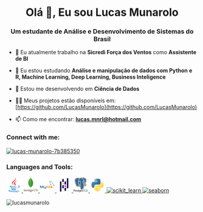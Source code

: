 <h1 align="center">Olá 👋, Eu sou Lucas Munarolo</h1>
<h3 align="center">Um estudante de Análise e Desenvolvimento de Sistemas do Brasil</h3>

- 🔭 Eu atualmente trabalho na **Sicredi Força dos Ventos** como **Assistente de BI**

- 🌱 Eu estou estudando **Análise e manipulação de dados com Python e R, Machine Learning, Deep Learning, Business Inteligence**

- 👯 Estou me desenvolvendo em **Ciência de Dados**

- 👨‍💻 Meus projetos estão disponíveis em: [https://github.com/LucasMunarolo](https://github.com/LucasMunarolo)

- 📫 Como me encontrar: **lucas.mnrl@hotmail.com**

<h3 align="left">Connect with me:</h3>
<p align="left">
<a href="https://linkedin.com/in/lucas-munarolo-7b385350" target="blank"><img align="center" src="https://raw.githubusercontent.com/rahuldkjain/github-profile-readme-generator/master/src/images/icons/Social/linked-in-alt.svg" alt="lucas-munarolo-7b385350" height="30" width="40" /></a>
</p>

<h3 align="left">Languages and Tools:</h3>
<p align="left"> <a href="https://www.java.com" target="_blank" rel="noreferrer"> <img src="https://raw.githubusercontent.com/devicons/devicon/master/icons/java/java-original.svg" alt="java" width="40" height="40"/> </a> <a href="https://www.mongodb.com/" target="_blank" rel="noreferrer"> <img src="https://raw.githubusercontent.com/devicons/devicon/master/icons/mongodb/mongodb-original-wordmark.svg" alt="mongodb" width="40" height="40"/> </a> <a href="https://www.mysql.com/" target="_blank" rel="noreferrer"> <img src="https://raw.githubusercontent.com/devicons/devicon/master/icons/mysql/mysql-original-wordmark.svg" alt="mysql" width="40" height="40"/> </a> <a href="https://pandas.pydata.org/" target="_blank" rel="noreferrer"> <img src="https://raw.githubusercontent.com/devicons/devicon/2ae2a900d2f041da66e950e4d48052658d850630/icons/pandas/pandas-original.svg" alt="pandas" width="40" height="40"/> </a> <a href="https://www.postgresql.org" target="_blank" rel="noreferrer"> <img src="https://raw.githubusercontent.com/devicons/devicon/master/icons/postgresql/postgresql-original-wordmark.svg" alt="postgresql" width="40" height="40"/> </a> <a href="https://www.python.org" target="_blank" rel="noreferrer"> <img src="https://raw.githubusercontent.com/devicons/devicon/master/icons/python/python-original.svg" alt="python" width="40" height="40"/> </a> <a href="https://scikit-learn.org/" target="_blank" rel="noreferrer"> <img src="https://upload.wikimedia.org/wikipedia/commons/0/05/Scikit_learn_logo_small.svg" alt="scikit_learn" width="40" height="40"/> </a> <a href="https://seaborn.pydata.org/" target="_blank" rel="noreferrer"> <img src="https://seaborn.pydata.org/_images/logo-mark-lightbg.svg" alt="seaborn" width="40" height="40"/> </a> </p>

<p><img align="center" src="https://github-readme-stats.vercel.app/api/top-langs?username=lucasmunarolo&show_icons=true&locale=en&layout=compact" alt="lucasmunarolo" /></p>
